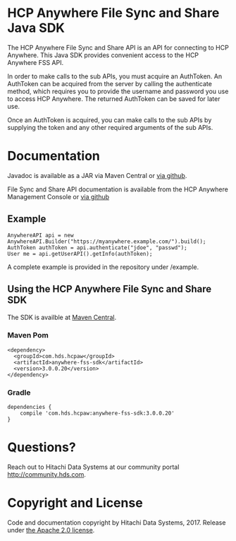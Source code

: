 # HCP Anywhere File Sync and Share Java SDK                                                                  
                                                                                                    
The HCP Anywhere File Sync and Share API is an API for connecting to HCP Anywhere. This Java SDK provides convenient access to the HCP Anywhere FSS API. 
                                                                                                    
In order to make calls to the sub APIs, you must acquire an AuthToken. An AuthToken can be acquired from the server by calling the authenticate method, which requires you to provide the username and password you use to access HCP Anywhere. The returned AuthToken can be saved for later use.
                                                                                                    
Once an AuthToken is acquired, you can make calls to the sub APIs by supplying the token and any other required arguments of the sub APIs.


# Documentation 

Javadoc is available as a JAR via Maven Central or [via github](http://hitachi-data-systems.github.io/anywhere-fss-sdk/javadoc/).

File Sync and Share API documentation is available from the HCP Anywhere Management Console or [via github](http://hitachi-data-systems.github.io/anywhere-fss-sdk/fss-api-doc/)

## Example                                                                                          
                                            
```
AnywhereAPI api = new AnywhereAPI.Builder("https://myanywhere.example.com/").build();
AuthToken authToken = api.authenticate("jdoe", "passwd");
User me = api.getUserAPI().getInfo(authToken);
```

A complete example is provided in the repository under /example.

## Using the HCP Anywhere File Sync and Share SDK                                                       

The SDK is availble at [Maven Central](http://search.maven.org/#search%7Cga%7C1%7Cg%3A%22com.hds.hcpaw%22%20AND%20a%3A%22anywhere-fss-sdk%22).

### Maven Pom
```
<dependency>
  <groupId>com.hds.hcpaw</groupId>
  <artifactId>anywhere-fss-sdk</artifactId>
  <version>3.0.0.20</version>
</dependency>
```

### Gradle
```
dependencies {
    compile 'com.hds.hcpaw:anywhere-fss-sdk:3.0.0.20'
}
```

# Questions?

Reach out to Hitachi Data Systems at our community portal http://community.hds.com.

# Copyright and License

Code and documentation copyright by Hitachi Data Systems, 2017.  Release under [the Apache 2.0 license](http://www.apache.org/licenses/LICENSE-2.0).
